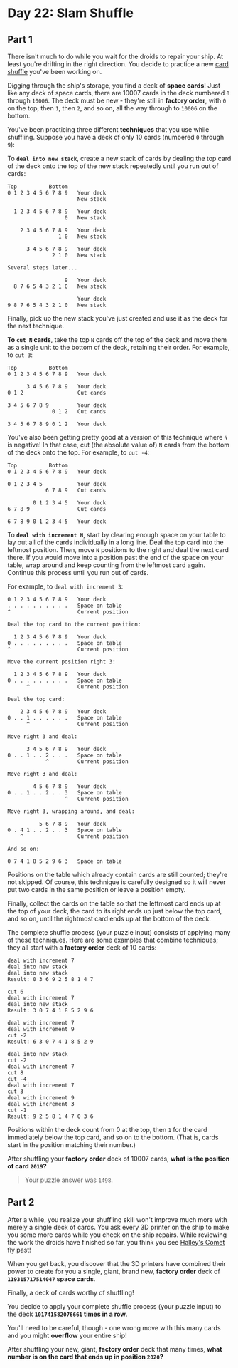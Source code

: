 # Day 22: Slam Shuffle

## Part 1

There isn't much to do while you wait for the droids to repair your ship. At least you're drifting in the right direction. You decide to practice a new [card shuffle](https://en.wikipedia.org/wiki/Shuffling) you've been working on.

Digging through the ship's storage, you find a deck of **space cards**! Just like any deck of space cards, there are 10007 cards in the deck numbered `0` through `10006`. The deck must be new - they're still in **factory order**, with `0` on the top, then `1`, then `2`, and so on, all the way through to `10006` on the bottom.

You've been practicing three different **techniques** that you use while shuffling. Suppose you have a deck of only 10 cards (numbered `0` through `9`):

To **`deal into new stack`**, create a new stack of cards by dealing the top card of the deck onto the top of the new stack repeatedly until you run out of cards:

    Top          Bottom
    0 1 2 3 4 5 6 7 8 9   Your deck
                          New stack
    
      1 2 3 4 5 6 7 8 9   Your deck
                      0   New stack
    
        2 3 4 5 6 7 8 9   Your deck
                    1 0   New stack
    
          3 4 5 6 7 8 9   Your deck
                  2 1 0   New stack
    
    Several steps later...
    
                      9   Your deck
      8 7 6 5 4 3 2 1 0   New stack
    
                          Your deck
    9 8 7 6 5 4 3 2 1 0   New stack

Finally, pick up the new stack you've just created and use it as the deck for the next technique.

**To `cut N` cards**, take the top `N` cards off the top of the deck and move them as a single unit to the bottom of the deck, retaining their order. For example, to `cut 3`:

    Top          Bottom
    0 1 2 3 4 5 6 7 8 9   Your deck
    
          3 4 5 6 7 8 9   Your deck
    0 1 2                 Cut cards
    
    3 4 5 6 7 8 9         Your deck
                  0 1 2   Cut cards
    
    3 4 5 6 7 8 9 0 1 2   Your deck

You've also been getting pretty good at a version of this technique where `N` is negative! In that case, cut (the absolute value of) `N` cards from the bottom of the deck onto the top. For example, to `cut -4`:

    Top          Bottom
    0 1 2 3 4 5 6 7 8 9   Your deck
    
    0 1 2 3 4 5           Your deck
                6 7 8 9   Cut cards
    
            0 1 2 3 4 5   Your deck
    6 7 8 9               Cut cards
    
    6 7 8 9 0 1 2 3 4 5   Your deck

To **`deal with increment N`**, start by clearing enough space on your table to lay out all of the cards individually in a long line. Deal the top card into the leftmost position. Then, move `N` positions to the right and deal the next card there. If you would move into a position past the end of the space on your table, wrap around and keep counting from the leftmost card again. Continue this process until you run out of cards.

For example, to `deal with increment 3`:

    0 1 2 3 4 5 6 7 8 9   Your deck
    . . . . . . . . . .   Space on table
    ^                     Current position
    
    Deal the top card to the current position:
    
      1 2 3 4 5 6 7 8 9   Your deck
    0 . . . . . . . . .   Space on table
    ^                     Current position
    
    Move the current position right 3:
    
      1 2 3 4 5 6 7 8 9   Your deck
    0 . . . . . . . . .   Space on table
          ^               Current position
    
    Deal the top card:
    
        2 3 4 5 6 7 8 9   Your deck
    0 . . 1 . . . . . .   Space on table
          ^               Current position
    
    Move right 3 and deal:
    
          3 4 5 6 7 8 9   Your deck
    0 . . 1 . . 2 . . .   Space on table
                ^         Current position
    
    Move right 3 and deal:
    
            4 5 6 7 8 9   Your deck
    0 . . 1 . . 2 . . 3   Space on table
                      ^   Current position
    
    Move right 3, wrapping around, and deal:
    
              5 6 7 8 9   Your deck
    0 . 4 1 . . 2 . . 3   Space on table
        ^                 Current position
    
    And so on:
    
    0 7 4 1 8 5 2 9 6 3   Space on table

Positions on the table which already contain cards are still counted; they're not skipped. Of course, this technique is carefully designed so it will never put two cards in the same position or leave a position empty.

Finally, collect the cards on the table so that the leftmost card ends up at the top of your deck, the card to its right ends up just below the top card, and so on, until the rightmost card ends up at the bottom of the deck.

The complete shuffle process (your puzzle input) consists of applying many of these techniques. Here are some examples that combine techniques; they all start with a **factory order** deck of 10 cards:

    deal with increment 7
    deal into new stack
    deal into new stack
    Result: 0 3 6 9 2 5 8 1 4 7

    cut 6
    deal with increment 7
    deal into new stack
    Result: 3 0 7 4 1 8 5 2 9 6

    deal with increment 7
    deal with increment 9
    cut -2
    Result: 6 3 0 7 4 1 8 5 2 9

    deal into new stack
    cut -2
    deal with increment 7
    cut 8
    cut -4
    deal with increment 7
    cut 3
    deal with increment 9
    deal with increment 3
    cut -1
    Result: 9 2 5 8 1 4 7 0 3 6

Positions within the deck count from 0 at the top, then `1` for the card immediately below the top card, and so on to the bottom. (That is, cards start in the position matching their number.)

After shuffling your **factory order** deck of 10007 cards, **what is the position of card `2019`?**

> Your puzzle answer was `1498`.

## Part 2

After a while, you realize your shuffling skill won't improve much more with merely a single deck of cards. You ask every 3D printer on the ship to make you some more cards while you check on the ship repairs. While reviewing the work the droids have finished so far, you think you see [Halley's Comet](https://en.wikipedia.org/wiki/Halley%27s_Comet) fly past!

When you get back, you discover that the 3D printers have combined their power to create for you a single, giant, brand new, **factory order** deck of **`119315717514047` space cards**.

Finally, a deck of cards worthy of shuffling!

You decide to apply your complete shuffle process (your puzzle input) to the deck **`101741582076661` times in a row**.

You'll need to be careful, though - one wrong move with this many cards and you might **overflow** your entire ship!

After shuffling your new, giant, **factory order** deck that many times, **what number is on the card that ends up in position `2020`?**


